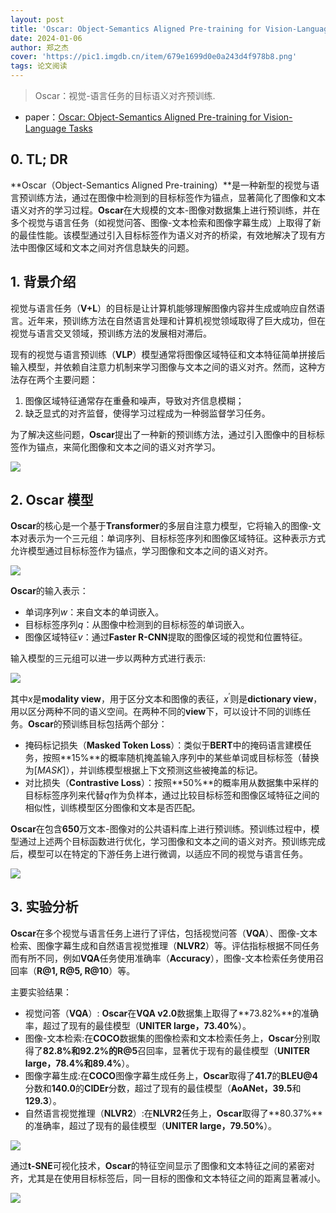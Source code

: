 ```yaml
---
layout: post
title: 'Oscar: Object-Semantics Aligned Pre-training for Vision-Language Tasks'
date: 2024-01-06
author: 郑之杰
cover: 'https://pic1.imgdb.cn/item/679e1699d0e0a243d4f978b8.png'
tags: 论文阅读
---
```


> Oscar：视觉-语言任务的目标语义对齐预训练.

- paper：[Oscar: Object-Semantics Aligned Pre-training for Vision-Language Tasks](https://arxiv.org/abs/1908.02265)

## 0. TL; DR

**Oscar（Object-Semantics Aligned Pre-training）**是一种新型的视觉与语言预训练方法，通过在图像中检测到的目标标签作为锚点，显著简化了图像和文本语义对齐的学习过程。**Oscar**在大规模的文本-图像对数据集上进行预训练，并在多个视觉与语言任务（如视觉问答、图像-文本检索和图像字幕生成）上取得了新的最佳性能。该模型通过引入目标标签作为语义对齐的桥梁，有效地解决了现有方法中图像区域和文本之间对齐信息缺失的问题。

## 1. 背景介绍

视觉与语言任务（**V+L**）的目标是让计算机能够理解图像内容并生成或响应自然语言。近年来，预训练方法在自然语言处理和计算机视觉领域取得了巨大成功，但在视觉与语言交叉领域，预训练方法的发展相对滞后。

现有的视觉与语言预训练（**VLP**）模型通常将图像区域特征和文本特征简单拼接后输入模型，并依赖自注意力机制来学习图像与文本之间的语义对齐。然而，这种方法存在两个主要问题：
1. 图像区域特征通常存在重叠和噪声，导致对齐信息模糊；
2. 缺乏显式的对齐监督，使得学习过程成为一种弱监督学习任务。

为了解决这些问题，**Oscar**提出了一种新的预训练方法，通过引入图像中的目标标签作为锚点，来简化图像和文本之间的语义对齐学习。

![](https://pic1.imgdb.cn/item/679e197fd0e0a243d4f97912.png)


## 2. Oscar 模型

**Oscar**的核心是一个基于**Transformer**的多层自注意力模型，它将输入的图像-文本对表示为一个三元组：单词序列、目标标签序列和图像区域特征。这种表示方式允许模型通过目标标签作为锚点，学习图像和文本之间的语义对齐。

![](https://pic1.imgdb.cn/item/679e19bed0e0a243d4f97914.png)

**Oscar**的输入表示：
- 单词序列$w$：来自文本的单词嵌入。
- 目标标签序列$q$：从图像中检测到的目标标签的单词嵌入。
- 图像区域特征$v$：通过**Faster R-CNN**提取的图像区域的视觉和位置特征。

输入模型的三元组可以进一步以两种方式进行表示:

![](https://pic1.imgdb.cn/item/679e1abcd0e0a243d4f97926.png)

其中$x$是**modality view**，用于区分文本和图像的表征，$x^\prime$则是**dictionary view**，用以区分两种不同的语义空间。在两种不同的**view**下，可以设计不同的训练任务。**Oscar**的预训练目标包括两个部分：
- 掩码标记损失（**Masked Token Loss**）：类似于**BERT**中的掩码语言建模任务，按照**15%**的概率随机掩盖输入序列中的某些单词或目标标签（替换为$[MASK]$），并训练模型根据上下文预测这些被掩盖的标记。
- 对比损失（**Contrastive Loss**）：按照**50%**的概率用从数据集中采样的目标标签序列来代替$q$作为负样本，通过比较目标标签和图像区域特征之间的相似性，训练模型区分图像和文本是否匹配。

**Oscar**在包含**650**万文本-图像对的公共语料库上进行预训练。预训练过程中，模型通过上述两个目标函数进行优化，学习图像和文本之间的语义对齐。预训练完成后，模型可以在特定的下游任务上进行微调，以适应不同的视觉与语言任务。

![](https://pic1.imgdb.cn/item/679e1b7fd0e0a243d4f97932.png)

## 3. 实验分析

**Oscar**在多个视觉与语言任务上进行了评估，包括视觉问答（**VQA**）、图像-文本检索、图像字幕生成和自然语言视觉推理（**NLVR2**）等。评估指标根据不同任务而有所不同，例如**VQA**任务使用准确率（**Accuracy**），图像-文本检索任务使用召回率（**R@1, R@5, R@10**）等。


主要实验结果：
- 视觉问答（**VQA**）: **Oscar**在**VQA v2.0**数据集上取得了**73.82%**的准确率，超过了现有的最佳模型（**UNITER large，73.40%**）。
- 图像-文本检索:在**COCO**数据集的图像检索和文本检索任务上，**Oscar**分别取得了**82.8%**和**92.2%**的**R@5**召回率，显著优于现有的最佳模型（**UNITER large，78.4%**和**89.4%**）。
- 图像字幕生成:在**COCO**图像字幕生成任务上，**Oscar**取得了**41.7**的**BLEU@4**分数和**140.0**的**CIDEr**分数，超过了现有的最佳模型（**AoANet，39.5**和**129.3**）。
- 自然语言视觉推理（**NLVR2**）:在**NLVR2**任务上，**Oscar**取得了**80.37%**的准确率，超过了现有的最佳模型（**UNITER large，79.50%**）。

![](https://pic1.imgdb.cn/item/679e1bc8d0e0a243d4f97939.png)

通过**t-SNE**可视化技术，**Oscar**的特征空间显示了图像和文本特征之间的紧密对齐，尤其是在使用目标标签后，同一目标的图像和文本特征之间的距离显著减小。

![](https://pic1.imgdb.cn/item/679e1cf4d0e0a243d4f9794c.png)